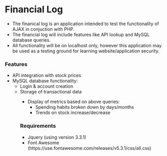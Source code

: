 <h1>Financial Log</h1>
<ul>
	<li>The finanical log is an application intended to test the functionality of AJAX in conjuction with PHP.</li>
	<li>The financial log will include features like API lookup and MySQL database queries.</li>
	<li>All functionality will be on localhost only, however this application may be used as a testing ground for learning website/application security.</li>
</ul>

<h3>Features</h3>
<ul>
	<li>API integration with stock prices</li>
	<li>MySQL database functionality:
		<ul>
			<li>Login & account creation</li>
			<li>Storage of transactional data</li>
		<ul>
	</li>
	<li>Display of metrics based on above queries:
		<ul>
			<li>Spending habits broken down by days/months</li>
			<li>Trends on stock increase/decrease</li>
		</ul>
	</li>
</ul>

<h3>Requirements</h3>
<ul>
	<li>Jquery (using version 3.3.1)</li>
	<li>Font Awesome (https://use.fontawesome.com/releases/v5.3.1/css/all.css)</li>
</ul> 
